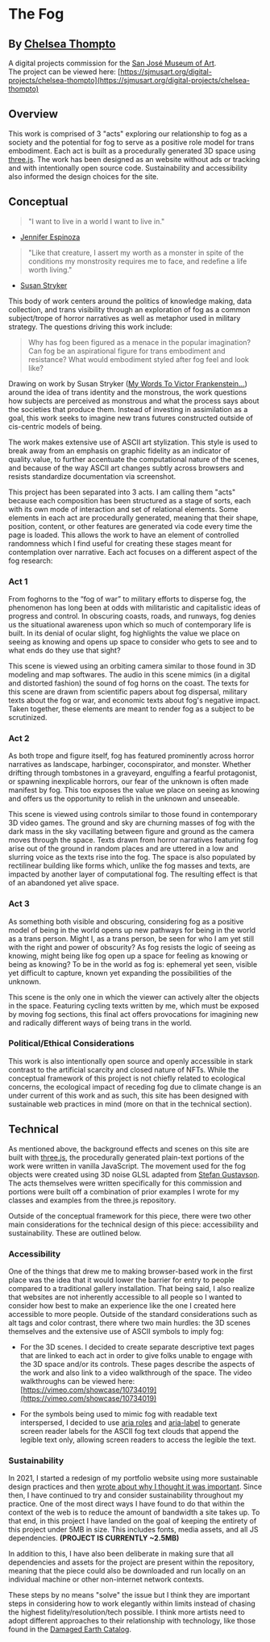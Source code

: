 # The Fog
## By [Chelsea Thompto](https://chelsea.technology/)
A digital projects commission for the [San José Museum of Art](https://sjmusart.org/). <br/>
The project can be viewed here: [https://sjmusart.org/digital-projects/chelsea-thompto](https://sjmusart.org/digital-projects/chelsea-thompto)

## Overview
This work is comprised of 3 "acts" exploring our relationship to fog as a society and the potential for fog to serve as a positive role model for trans embodiment. Each act is built as a procedurally generated 3D space using [three.js](https://threejs.org/). The work has been designed as an website without ads or tracking and with intentionally open source code. Sustainability and accessibility also informed the design choices for the site.

## Conceptual
> "I want to live in a world I want to live in."
- [Jennifer Espinoza](https://joshuajenniferespinoza.com/)

> "Like that creature, I assert my worth as a monster in spite of the conditions my monstrosity requires me to face, and redefine a life worth living."
- [Susan Stryker](https://www.susanstryker.net/)

This body of work centers around the politics of knowledge making, data collection, and trans visibility through an exploration of fog as a common subject/trope of horror narratives as well as metaphor used in military strategy. The questions driving this work include: 

> Why has fog been figured as a menace in the popular imagination? Can fog be an aspirational figure for trans embodiment and resistance? What would embodiment styled after fog feel and look like?

Drawing on work by Susan Stryker ([My Words To Victor Frankenstein…](https://sites.evergreen.edu/politicalshakespeares/wp-content/uploads/sites/226/2015/12/Stryker-My-Words-to-VF.pdf)) around the idea of trans identity and the monstrous, the work questions how subjects are perceived as monstrous and what the process says about the societies that produce them. Instead of investing in assimilation as a goal, this work seeks to imagine new trans futures constructed outside of cis-centric models of being. 

The work makes extensive use of ASCII art stylization. This style is used to break away from an emphasis on graphic fidelity as an indicator of quality.value, to further accentuate the computational nature of the scenes, and because of the way ASCII art changes subtly across browsers and resists standardize documentation via screenshot.

This project has been separated into 3 acts. I am calling them "acts" because each composition has been structured as a stage of sorts, each with its own mode of interaction and set of relational elements. Some elements in each act are procedurally generated, meaning that their shape, position, content, or other features are generated via code every time the page is loaded. This allows the work to have an element of controlled randomness which I find useful for creating these stages meant for contemplation over narrative. Each act focuses on a different aspect of the fog research:

### Act 1
From foghorns to the “fog of war” to military efforts to disperse fog, the phenomenon has long been at odds with militaristic and capitalistic ideas of progress and control. In obscuring coasts, roads, and runways, fog denies us the situational awareness upon which so much of contemporary life is built. In its denial of ocular slight, fog highlights the value we place on seeing as knowing and opens up space to consider who gets to see and to what ends do they use that sight? 

This scene is viewed using an orbiting camera similar to those found in 3D modeling and map softwares. The audio in this scene mimics (in a digital and distorted fashion) the sound of fog horns on the coast. The texts for this scene are drawn from scientific papers about fog dispersal, military texts about the fog or war, and economic texts about fog's negative impact. Taken together, these elements are meant to render fog as a subject to be scrutinized. 

### Act 2
As both trope and figure itself, fog has featured prominently across horror narratives as landscape, harbinger, coconspirator, and monster. Whether drifting through tombstones in a graveyard, engulfing a fearful protagonist, or spawning inexplicable horrors, our fear of the unknown is often made manifest by fog. This too exposes the value we place on seeing as knowing and offers us the opportunity to relish in the unknown and unseeable. 

This scene is viewed using controls similar to those found in contemporary 3D video games. The ground and sky are churning masses of fog with the dark mass in the sky vacillating between figure and ground as the camera moves through the space. Texts drawn from horror narratives featuring fog arise out of the ground in random places and are uttered in a low and slurring voice as the texts rise into the fog. The space is also populated by rectilinear building like forms which, unlike the fog masses and texts, are impacted by another layer of computational fog. The resulting effect is that of an abandoned yet alive space.

### Act 3
As something both visible and obscuring, considering fog as a positive model of being in the world opens up new pathways for being in the world as a trans person. Might I, as a trans person, be seen for who I am yet still with the right and power of obscurity? As fog resists the logic of seeing as knowing, might being like fog open up a space for feeling as knowing or being as knowing? To be in the world as fog is: ephemeral yet seen, visible yet difficult to capture, known yet expanding the possibilities of the unknown.

This scene is the only one in which the viewer can actively alter the objects in the space. Featuring cycling texts written by me, which must be exposed by moving fog sections, this final act offers provocations for imagining new and radically different ways of being trans in the world. 

### Political/Ethical Considerations
This work is also intentionally open source and openly accessible in stark contrast to the artificial scarcity and closed nature of NFTs. While the conceptual framework of this project is not chiefly related to ecological concerns, the ecological impact of receding fog due to climate change is an under current of this work and as such, this site has been designed with sustainable web practices in mind (more on that in the technical section).

## Technical
As mentioned above, the background effects and scenes on this site are built with [three.js](https://threejs.org/), the procedurally generated plain-text portions of the work were written in vanilla JavaScript. The movement used for the fog objects were created using 3D noise GLSL adapted from [Stefan Gustavson](https://github.com/ashima/webgl-noise). The acts themselves were written specifically for this commission and portions were built off a combination of prior examples I wrote for my classes and examples from the three.js repository.

Outside of the conceptual framework for this piece, there were two other main considerations for the technical design of this piece: accessibility and sustainability. These are outlined below.

### Accessibility
One of the things that drew me to making browser-based work in the first place was the idea that it would lower the barrier for entry to people compared to a traditional gallery installation. That being said, I also realize that websites are not inherently accessible to all people so I wanted to consider how best to make an experience like the one I created here accessible to more people. Outside of the standard considerations such as alt tags and color contrast, there where two main hurdles: the 3D scenes themselves and the extensive use of ASCII symbols to imply fog: 

- For the 3D scenes. I decided to create separate descriptive text pages that are linked to each act in order to give folks unable to engage with the 3D space and/or its controls. These pages describe the aspects of the work and also link to a video walkthrough of the space. The video walkthroughs can be viewed here: [https://vimeo.com/showcase/10734019](https://vimeo.com/showcase/10734019)

- For the symbols being used to mimic fog with readable text interspersed, I decided to use [aria roles](https://developer.mozilla.org/en-US/docs/Web/Accessibility/ARIA/Roles) and [aria-label](https://developer.mozilla.org/en-US/docs/Web/Accessibility/ARIA/Attributes/aria-label) to generate screen reader labels for the ASCII fog text clouds that append the legible text only, allowing screen readers to access the legible the text.

### Sustainability
In 2021, I started a redesign of my portfolio website using more sustainable design practices and then [wrote about why I thought it was important](https://chelsea.technology/writing/blog/posts/8_26_22.html). Since then, I have continued to try and consider sustainability throughout my practice. One of the most direct ways I have found to do that within the context of the web is to reduce the amount of bandwidth a site takes up. To that end, in this project I have landed on the goal of keeping the entirety of this project under 5MB in size. This includes fonts, media assets, and all JS dependencies. **(PROJECT IS CURRENTLY ~2.5MB)**

In addition to this, I have also been deliberate in making sure that all dependencies and assets for the project are present within the repository, meaning that the piece could also be downloaded and run locally on an individual machine or other non-internet network contexts.

These steps by no means "solve" the issue but I think they are important steps in considering how to work elegantly within limits instead of chasing the highest fidelity/resolution/tech possible. I think more artists need to adopt different approaches to their relationship with technology, like those found in the [Damaged Earth Catalog](https://damaged.bleu255.com/).

